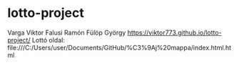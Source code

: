 # lotto-project
Varga Viktor
Falusi Ramón
Fülöp György
https://viktor773.github.io/lotto-project/ 
Lottó oldal: file:///C:/Users/user/Documents/GitHub/%C3%9Aj%20mappa/index.html.html
